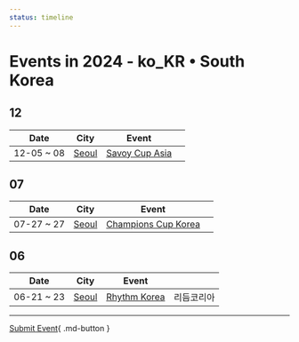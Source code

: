 ```yaml
---
status: timeline
---
```


# Events in 2024 - ko_KR • South Korea

## 12

| Date | City | Event | |
| --- | --- | --- | --- |
| 12-05 ~ 08 | [Seoul](Seoul.md) | [Savoy Cup Asia](savoy-cup-asia.md) |  |

## 07

| Date | City | Event | |
| --- | --- | --- | --- |
| 07-27 ~ 27 | [Seoul](Seoul.md) | [Champions Cup Korea](champions-cup-korea.md) |  |

## 06

| Date | City | Event | |
| --- | --- | --- | --- |
| 06-21 ~ 23 | [Seoul](Seoul.md) | [Rhythm Korea](rhythm-korea.md) | 리듬코리아 |

---

[Submit Event](https://github.com/swingdance/events/issues/new?assignees=&labels=add+event&projects=&template=02-add_entity.yml&title=Add%20Event%3A%20ko_KR%20%E2%80%A2%20%3CName%3E&region=ko_KR&province=&city=&org_id=){ .md-button }
